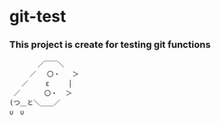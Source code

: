 # git-test
### This project is create for testing git functions
           ／￣￣＼
         ／ 　〇・   ＞
       ／　 　ε　   │
     ／　　 　〇・  ＞
    (つ＿と＼＿＿／
    ∪　∪